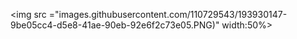 <img src ="images.githubusercontent.com/110729543/193930147-9be05cc4-d5e8-41ae-90eb-92e6f2c73e05.PNG)" width:50%>
